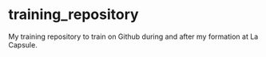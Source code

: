 # training_repository
My training repository to train on Github during and after my formation at La Capsule.

